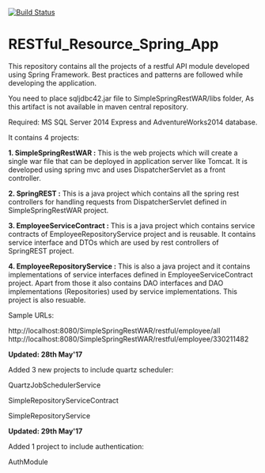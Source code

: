 [![Build Status](https://travis-ci.org/tanmoy281/RESTful_Resource_Spring_App.svg?branch=master)](https://travis-ci.org/tanmoy281/RESTful_Resource_Spring_App)

# RESTful_Resource_Spring_App
This repository contains all the projects of a restful API module developed using Spring Framework. Best practices and patterns are followed while developing the application.

You need to place sqljdbc42.jar file to SimpleSpringRestWAR/libs folder, As this artifact is not available in maven central repository.

Required: MS SQL Server 2014 Express and AdventureWorks2014 database.

It contains 4 projects:

**1. SimpleSpringRestWAR :**
This is the web projects which will create a single war file that can be deployed in application server like Tomcat. It is developed using spring mvc and uses DispatcherServlet as a front controller.

**2. SpringREST :**
This is a java project which contains all the spring rest controllers for handling requests from DispatcherServlet defined in SimpleSpringRestWAR project.

**3. EmployeeServiceContract :**
This is a java project which contains service contracts of EmployeeRepositoryService project and is reusable. It contains service interface and DTOs which are used by rest controllers of SpringREST project.

**4. EmployeeRepositoryService :**
This is also a java project and it contains implementations of service interfaces defined in EmployeeServiceContract project. Apart from those it also contains DAO interfaces and DAO implementations (Repositories) used by service implementations. This project is also resuable.


Sample URLs: 

http://localhost:8080/SimpleSpringRestWAR/restful/employee/all
http://localhost:8080/SimpleSpringRestWAR/restful/employee/330211482

**Updated: 28th May'17**

Added 3 new projects to include quartz scheduler:

QuartzJobSchedulerService

SimpleRepositoryServiceContract

SimpleRepositoryService


**Updated: 29th May'17**

Added 1 project to include authentication:

AuthModule
